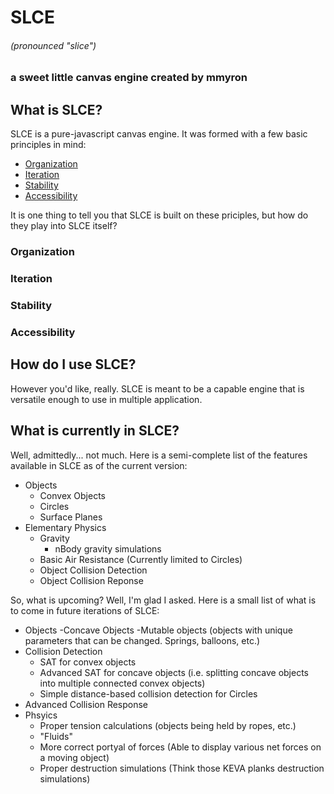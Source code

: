 # SLCE
###### (pronounced "slice")
### a **s**weet **l**ittle **c**anvas **e**ngine created by mmyron

## What is SLCE?
SLCE is a pure-javascript canvas engine. It was formed with a few basic principles in mind:
- [Organization](#organization)
- [Iteration](#iteration)
- [Stability](#stability)
- [Accessibility](#accessibility)

It is one thing to tell you that SLCE is built on these priciples, but how do they play into SLCE itself? 
### Organization
### Iteration
### Stability
### Accessibility

## How do I use SLCE?
However you'd like, really. SLCE is meant to be a capable engine that is versatile enough to use in multiple application.

## What is currently in SLCE?
Well, admittedly... not much. Here is a semi-complete list of the features available in SLCE as of the current version:
- Objects
  - Convex Objects
  - Circles
  - Surface Planes
- Elementary Physics
  - Gravity
    - nBody gravity simulations
  - Basic Air Resistance (Currently limited to Circles)
  - Object Collision Detection
  - Object Collision Reponse

So, what is upcoming? Well, I'm glad I asked.
Here is a small list of what is to come in future iterations of SLCE:
- Objects
  -Concave Objects
  -Mutable objects (objects with unique parameters that can be changed. Springs, balloons, etc.)
- Collision Detection
  - SAT for convex objects
  - Advanced SAT for concave objects (i.e. splitting concave objects into multiple connected convex objects)
  - Simple distance-based collision detection for Circles
- Advanced Collision Response
- Phsyics
  - Proper tension calculations (objects being held by ropes, etc.)
  - "Fluids"
  - More correct portyal of forces (Able to display various net forces on a moving object)
  - Proper destruction simulations (Think those KEVA planks destruction simulations)